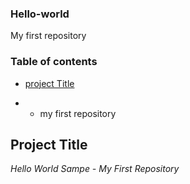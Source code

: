 ### Hello-world  
My first repository

### Table of contents  
- [project Title](Project-Title)   
* * my first repository

## Project Title

*Hello World Sampe - My First Repository*
